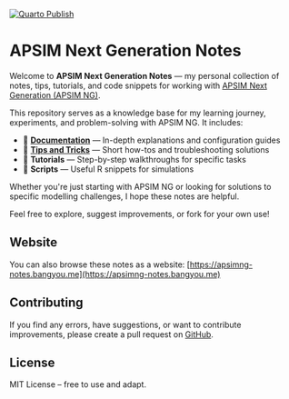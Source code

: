 [![Quarto Publish](https://github.com/byzheng/apsimng-notes/actions/workflows/publish.yml/badge.svg)](https://github.com/byzheng/apsimng-notes/actions/workflows/publish.yml)



# APSIM Next Generation Notes

Welcome to **APSIM Next Generation Notes** — my personal collection of notes, tips, tutorials, and code snippets for working with [APSIM Next Generation (APSIM NG)](https://www.apsim.info/apsim-next-generation/).

This repository serves as a knowledge base for my learning journey, experiments, and problem-solving with APSIM NG. It includes:

- 📘 **[Documentation](docs/index.qmd)** — In-depth explanations and configuration guides
- 🌾 **[Tips and Tricks](tips/index.qmd)** — Short how-tos and troubleshooting solutions
- 🧪 **Tutorials** — Step-by-step walkthroughs for specific tasks
- 🔧 **Scripts** — Useful R snippets for simulations

Whether you're just starting with APSIM NG or looking for solutions to specific modelling challenges, I hope these notes are helpful.

Feel free to explore, suggest improvements, or fork for your own use!

## Website

You can also browse these notes as a website: [https://apsimng-notes.bangyou.me](https://apsimng-notes.bangyou.me)

## Contributing

If you find any errors, have suggestions, or want to contribute improvements, please create a pull request on [GitHub](https://github.com/byzheng/apsimng-notes).

## License

MIT License – free to use and adapt.


